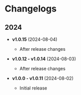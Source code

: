 # Changelogs

## 2024

- **v1.0.15** (2024-08-04)
  - After release changes

- **v1.0.12 - v1.0.14** (2024-08-03)
  - After release changes

- **v1.0.0 - v1.0.11** (2024-08-02)
  - Initial release
